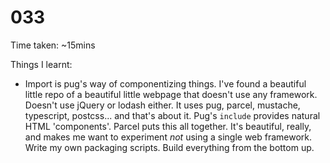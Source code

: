 # 033

Time taken: ~15mins

Things I learnt:

* Import is pug's way of componentizing things. I've found a beautiful little
repo of a beautiful little webpage that doesn't use any framework. Doesn't
use jQuery or lodash either. It uses pug, parcel, mustache, typescript,
postcss... and that's about it. Pug's `include` provides natural HTML 
'components'. Parcel puts this all together. It's beautiful, really, and
makes me want to experiment *not* using a single web framework. Write my own
packaging scripts. Build everything from the bottom up.
